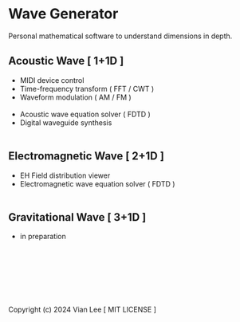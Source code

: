 # Wave Generator #

Personal mathematical software to understand dimensions in depth.

## Acoustic Wave [ 1+1D ] ##
- MIDI device control
- Time-frequency transform ( FFT / CWT )
- Waveform modulation ( AM / FM )
<br/></br>
- Acoustic wave equation solver ( FDTD )
- Digital waveguide synthesis
<br/></br>
## Electromagnetic Wave [ 2+1D ] ##
- EH Field distribution viewer
- Electromagnetic wave equation solver ( FDTD )
<br/></br>
## Gravitational Wave [ 3+1D ] ##
- in preparation

<br/></br>
<br/></br>
<br/></br>

Copyright (c) 2024 Vian Lee [ MIT LICENSE ]
